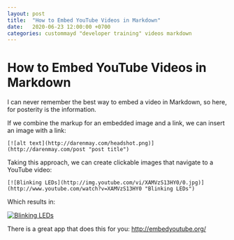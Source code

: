 ```yaml
---
layout: post
title:  "How to Embed YouTube Videos in Markdown"
date:   2020-06-23 12:00:00 +0700
categories: custommayd "developer training" videos markdown
---
```

# How to Embed YouTube Videos in Markdown

I can never remember the best way to embed a video in Markdown, so here, for posterity is the information.

If we combine the markup for an embedded image and a link, we can  insert an image with a link:

```
[![alt text](http://darenmay.com/headshot.png)](http://darenmay.com/post "post title")
```

Taking this approach, we can create clickable images that navigate to a YouTube video:

```
[![Blinking LEDs](http://img.youtube.com/vi/XAMVzS13HY0/0.jpg)](http://www.youtube.com/watch?v=XAMVzS13HY0 "Blinking LEDs")
```

Which results in:

[![Blinking LEDs](http://img.youtube.com/vi/XAMVzS13HY0/0.jpg)](http://www.youtube.com/watch?v=XAMVzS13HY0 "Blinking LEDs")


There is a great app that does this for you: <http://embedyoutube.org/>